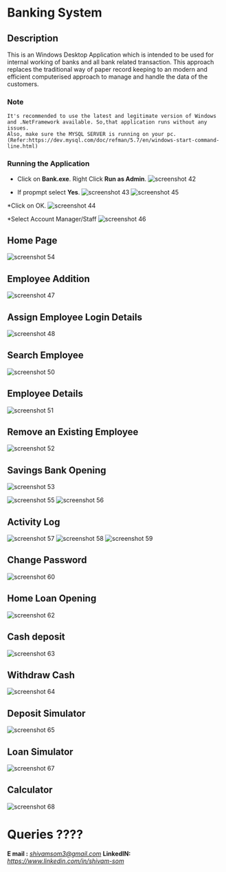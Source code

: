 # Banking System
## Description

This is an Windows Desktop Application which is intended to be used for internal working of banks and all bank related transaction.
This approach replaces the traditional way of paper record keeping to an modern and efficient computerised approach to manage and handle the data of the customers.
### Note
```
It's recommended to use the latest and legitimate version of Windows and .NetFramework available. So,that application runs without any issues.
Also, make sure the MYSQL SERVER is running on your pc.(Refer:https://dev.mysql.com/doc/refman/5.7/en/windows-start-command-line.html)
```
### Running the Application
* Click on **Bank.exe**. Right Click **Run as Admin**.
![screenshot 42](https://cloud.githubusercontent.com/assets/22167688/25783699/b3015592-337e-11e7-819f-bcc5d2b4c0f3.png)

* If propmpt select **Yes**.
![screenshot 43](https://cloud.githubusercontent.com/assets/22167688/25783700/b301a830-337e-11e7-9a56-06577541be5c.png)
![screenshot 45](https://cloud.githubusercontent.com/assets/22167688/25783701/b3018b0c-337e-11e7-83fa-5632d4335a19.png)

*Click on OK.
![screenshot 44](https://cloud.githubusercontent.com/assets/22167688/25783702/b301b47e-337e-11e7-9b7e-6e16173fc611.png)

*Select Account Manager/Staff
![screenshot 46](https://cloud.githubusercontent.com/assets/22167688/25783703/b3020046-337e-11e7-93e4-7e52389d4314.png)
## Home Page
![screenshot 54](https://cloud.githubusercontent.com/assets/22167688/25783711/b36d3d16-337e-11e7-9913-d232bd90758e.png)
## Employee Addition
![screenshot 47](https://cloud.githubusercontent.com/assets/22167688/25783704/b30252bc-337e-11e7-957f-8a182fd25a7f.png)
## Assign Employee Login Details
![screenshot 48](https://cloud.githubusercontent.com/assets/22167688/25783705/b338772a-337e-11e7-8a56-3cfcb4fb09e4.png)
## Search Employee
![screenshot 50](https://cloud.githubusercontent.com/assets/22167688/25783710/b343e9f2-337e-11e7-9931-d9039042f9af.png)
## Employee Details
![screenshot 51](https://cloud.githubusercontent.com/assets/22167688/25783707/b33bd46a-337e-11e7-8ef0-a5e9d4f76a53.png)
## Remove an Existing Employee
![screenshot 52](https://cloud.githubusercontent.com/assets/22167688/25783708/b33d4afc-337e-11e7-9e4e-efc988e896de.png)
## Savings Bank Opening
![screenshot 53](https://cloud.githubusercontent.com/assets/22167688/25783709/b33de20a-337e-11e7-97c4-5f7d138f36b5.png)

![screenshot 55](https://cloud.githubusercontent.com/assets/22167688/25783712/b36fa830-337e-11e7-8710-8c38ea2b4df2.png)
![screenshot 56](https://cloud.githubusercontent.com/assets/22167688/25783713/b3715e50-337e-11e7-9359-9921022eba3e.png)
## Activity Log
![screenshot 57](https://cloud.githubusercontent.com/assets/22167688/25783715/b374d1d4-337e-11e7-9ae9-ddc5f6366486.png)
![screenshot 58](https://cloud.githubusercontent.com/assets/22167688/25783714/b37475a4-337e-11e7-8e30-468358622366.png)
![screenshot 59](https://cloud.githubusercontent.com/assets/22167688/25783716/b3799dd6-337e-11e7-8651-09570cbac8d4.png)
## Change Password
![screenshot 60](https://cloud.githubusercontent.com/assets/22167688/25783717/b3a1a0a6-337e-11e7-8eb1-c220ee5c0c90.png)
## Home Loan Opening
![screenshot 62](https://cloud.githubusercontent.com/assets/22167688/25783718/b3a81940-337e-11e7-8888-b5b39ae9c064.png)
## Cash deposit
![screenshot 63](https://cloud.githubusercontent.com/assets/22167688/25783719/b3aa51ba-337e-11e7-92a8-1ea23c23e3b0.png)
## Withdraw Cash
![screenshot 64](https://cloud.githubusercontent.com/assets/22167688/25783720/b3aa89aa-337e-11e7-9151-021d405c2203.png)
## Deposit Simulator
![screenshot 65](https://cloud.githubusercontent.com/assets/22167688/25783721/b3af93be-337e-11e7-90a4-5d85a9d4d1b3.png)
## Loan Simulator
![screenshot 67](https://cloud.githubusercontent.com/assets/22167688/25783724/b3df1db4-337e-11e7-8352-d7c6e847a029.png)
## Calculator
![screenshot 68](https://cloud.githubusercontent.com/assets/22167688/25783725/b3df9ff0-337e-11e7-912e-53731974312f.png)

# Queries ????
**E mail :**  *shivamsom3@gmail.com*
**LinkedIN:**  *https://www.linkedin.com/in/shivam-som* 
